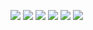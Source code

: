![](../../images/2017年01月/GX0112-早点裁掉笨人，对大家都是一种慈悲.jpg)
![](../../images/2017年01月/GX0112-早点裁掉笨人，对大家都是一种慈悲2.jpg)
![](../../images/2017年01月/GX0112-早点裁掉笨人，对大家都是一种慈悲3.jpg)
![](../../images/2017年01月/GX0112-早点裁掉笨人，对大家都是一种慈悲.jpg)
![](../../images/2017年01月/GX0112-早点裁掉笨人，对大家都是一种慈悲2.jpg)
![](../../images/2017年01月/GX0112-早点裁掉笨人，对大家都是一种慈悲3.jpg)
